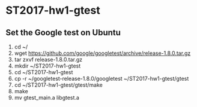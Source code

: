 # ST2017-hw1-gtest  
## Set the Google test on Ubuntu  
1. cd ~/  
2. wget https://github.com/google/googletest/archive/release-1.8.0.tar.gz  
3. tar zxvf release-1.8.0.tar.gz  
4. mkdir ~/ST2017-hw1-gtest  
5. cd ~/ST2017-hw1-gtest  
6. cp -r ~/googletest-release-1.8.0/googletest ~/ST2017-hw1-gtest/gtest  
7. cd ~/ST2017-hw1-gtest/gtest/make  
8. make  
9. mv gtest_main.a libgtest.a  
